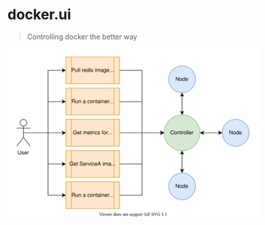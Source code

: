 # docker.ui
> Controlling docker the better way

![docker.io example use case](/web/images/docker_io_example.svg)
